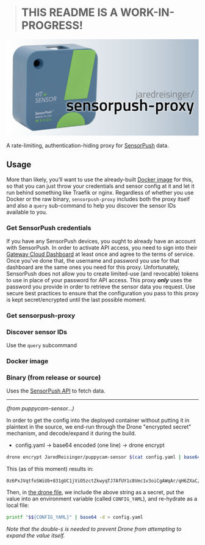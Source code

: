 > # THIS README IS A WORK-IN-PROGRESS!


![sensorpush-proxy](./docs/sensorpush-proxy-logo.png)

A rate-limiting, authentication-hiding proxy for [SensorPush](https://www.sensorpush.com) data.

## Usage

More than likely, you’ll want to use the already-built [Docker image](https://hub.docker.com/r/jaredreisinger/sensorpush-proxy) for this, so that you can just throw your credentials and sensor config at it and let it run behind something like Traefik or nginx.  Regardless of whether you use Docker or the raw binary, `sensorpush-proxy` includes both the proxy itself and also a `query` sub-command to help you discover the sensor IDs available to you.

### Get SensorPush credentials

If you have any SensorPush devices, you ought to already have an account with SensorPush.  In order to activate API access, you need to sign into their [Gateway Cloud Dashboard](https://dashboard.sensorpush.com/) at least once and agree to the terms of service.  Once you've done that, the username and password you use for that dashboard are the same ones you need for this proxy.  Unfortunately, SensorPush does not allow you to create limited-use (and revocable) tokens to use in place of your password for API access.  This proxy _**only**_ uses the password you provide in order to retrieve the sensor data you request.  Use secure best practices to ensure that the configuration you pass to this proxy is kept secret/encrypted until the last possible moment.

### Get sensorpush-proxy




### Discover sensor IDs

Use the `query` subcommand


### Docker image


### Binary (from release or source)




Uses the [SensorPush API](https://www.sensorpush.com/gateway-cloud-api) to fetch data.

----

_(from puppycam-sensor...)_

In order to get the config into the deployed container without putting it in
plaintext in the source, we end-run through the Drone "encrypted secret"
mechanism, and decode/expand it during the build.

* config.yaml -> base64 encoded (one line) -> drone encrypt

```bash
drone encrypt JaredReisinger/puppycam-sensor $(cat config.yaml | base64 -w0)
```

This (as of this moment) results in:

```text
0z6PxJVqtfoSWiUb+831gUC1jViO5zctZkwyqTJ7AfUY1c8Vmc1v3oiCgAWqAr/qH6ZXaC/H6CiOI9fjkVlOM6XafVeUi19kkq6dESzZxvdv1+y6MVA8jy9+7olrcQeagu4PQ0JjtbYdgIUTuPpBT5LR2lQEPKZqJHGVYeAzLsSOwIastH/M8oLihGbDYTu/cBsCxAEgAMTq11jz4vn9/eThEZQ5PbkmglP1ww==
```

Then, in [the drone file](./.drone.yml), we include the above string as a secret, put the value into an environment variable (called `CONFIG_YAML`), and re-hydrate as a local file:

```bash
printf "$${CONFIG_YAML}" | base64 -d > config.yaml
```

_Note that the double-`$` is needed to prevent Drone from attempting to expand the value itself._
